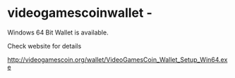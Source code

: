 # videogamescoinwallet -

Windows 64 Bit Wallet is available.

Check website for details 

http://videogamescoin.org/wallet/VideoGamesCoin_Wallet_Setup_Win64.exe


